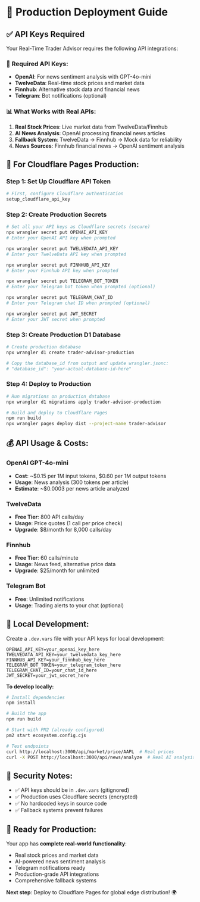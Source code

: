 # 🚀 Production Deployment Guide

## ✅ API Keys Required

Your Real-Time Trader Advisor requires the following API integrations:

### 🔑 **Required API Keys:**
- **OpenAI**: For news sentiment analysis with GPT-4o-mini
- **TwelveData**: Real-time stock prices and market data  
- **Finnhub**: Alternative stock data and financial news
- **Telegram**: Bot notifications (optional)

### 📊 **What Works with Real APIs:**
1. **Real Stock Prices**: Live market data from TwelveData/Finnhub
2. **AI News Analysis**: OpenAI processing financial news articles
3. **Fallback System**: TwelveData → Finnhub → Mock data for reliability
4. **News Sources**: Finnhub financial news → OpenAI sentiment analysis

## 🚀 **For Cloudflare Pages Production:**

### Step 1: Set Up Cloudflare API Token
```bash
# First, configure Cloudflare authentication
setup_cloudflare_api_key
```

### Step 2: Create Production Secrets
```bash
# Set all your API keys as Cloudflare secrets (secure)
npx wrangler secret put OPENAI_API_KEY
# Enter your OpenAI API key when prompted

npx wrangler secret put TWELVEDATA_API_KEY
# Enter your TwelveData API key when prompted

npx wrangler secret put FINNHUB_API_KEY  
# Enter your Finnhub API key when prompted

npx wrangler secret put TELEGRAM_BOT_TOKEN
# Enter your Telegram bot token when prompted (optional)

npx wrangler secret put TELEGRAM_CHAT_ID
# Enter your Telegram chat ID when prompted (optional)

npx wrangler secret put JWT_SECRET
# Enter your JWT secret when prompted
```

### Step 3: Create Production D1 Database
```bash
# Create production database
npx wrangler d1 create trader-advisor-production

# Copy the database_id from output and update wrangler.jsonc:
# "database_id": "your-actual-database-id-here"
```

### Step 4: Deploy to Production
```bash
# Run migrations on production database
npx wrangler d1 migrations apply trader-advisor-production

# Build and deploy to Cloudflare Pages
npm run build
npx wrangler pages deploy dist --project-name trader-advisor
```

## 💰 **API Usage & Costs:**

### **OpenAI GPT-4o-mini**
- **Cost**: ~$0.15 per 1M input tokens, $0.60 per 1M output tokens
- **Usage**: News analysis (300 tokens per article)
- **Estimate**: ~$0.0003 per news article analyzed

### **TwelveData**
- **Free Tier**: 800 API calls/day
- **Usage**: Price quotes (1 call per price check)
- **Upgrade**: $8/month for 8,000 calls/day

### **Finnhub**
- **Free Tier**: 60 calls/minute
- **Usage**: News feed, alternative price data
- **Upgrade**: $25/month for unlimited

### **Telegram Bot**
- **Free**: Unlimited notifications
- **Usage**: Trading alerts to your chat (optional)

## 🔧 **Local Development:**

Create a `.dev.vars` file with your API keys for local development:

```
OPENAI_API_KEY=your_openai_key_here
TWELVEDATA_API_KEY=your_twelvedata_key_here
FINNHUB_API_KEY=your_finnhub_key_here
TELEGRAM_BOT_TOKEN=your_telegram_token_here
TELEGRAM_CHAT_ID=your_chat_id_here
JWT_SECRET=your_jwt_secret_here
```

**To develop locally:**
```bash
# Install dependencies
npm install

# Build the app  
npm run build

# Start with PM2 (already configured)
pm2 start ecosystem.config.cjs

# Test endpoints
curl http://localhost:3000/api/market/price/AAPL  # Real prices
curl -X POST http://localhost:3000/api/news/analyze  # Real AI analysis
```

## 🔐 **Security Notes:**

- ✅ API keys should be in `.dev.vars` (gitignored)
- ✅ Production uses Cloudflare secrets (encrypted)
- ✅ No hardcoded keys in source code
- ✅ Fallback systems prevent failures

## 🎯 **Ready for Production:**

Your app has **complete real-world functionality**:
- Real stock prices and market data
- AI-powered news sentiment analysis  
- Telegram notifications ready
- Production-grade API integrations
- Comprehensive fallback systems

**Next step**: Deploy to Cloudflare Pages for global edge distribution! 🌍